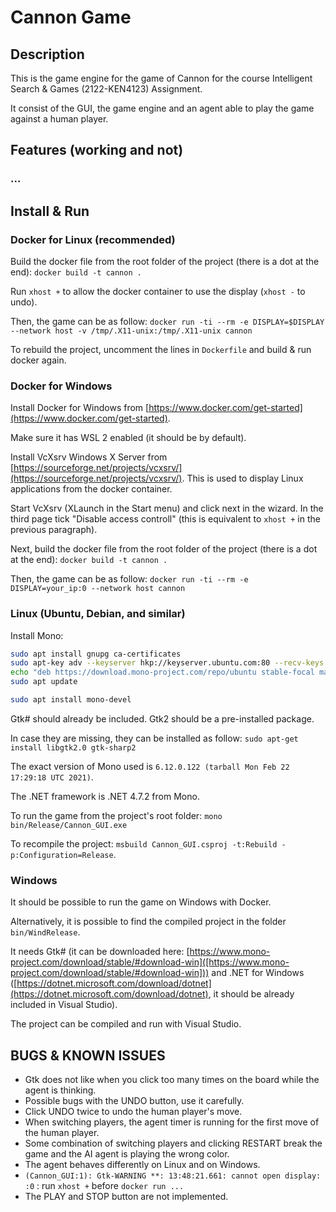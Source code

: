 # Cannon Game

## Description

This is the game engine for the game of Cannon for the course Intelligent Search & Games (2122-KEN4123) Assignment.

It consist of the GUI, the game engine and an agent able to play the game against a human player.

## Features (working and not)
### ...

## Install & Run

### Docker for Linux (recommended)

Build the docker file from the root folder of the project (there is a dot at the end): `docker build -t cannon .`

Run `xhost +` to allow the docker container to use the display (`xhost -` to undo).

Then, the game can be as follow: `docker run -ti --rm -e DISPLAY=$DISPLAY --network host -v /tmp/.X11-unix:/tmp/.X11-unix cannon`

To rebuild the project, uncomment the lines in `Dockerfile` and build & run docker again.

### Docker for Windows

Install Docker for Windows from [https://www.docker.com/get-started](https://www.docker.com/get-started).

Make sure it has WSL 2 enabled (it should be by default).

Install VcXsrv Windows X Server from [https://sourceforge.net/projects/vcxsrv/](https://sourceforge.net/projects/vcxsrv/).
This is used to display Linux applications from the docker container.

Start VcXsrv (XLaunch in the Start menu) and click next in the wizard. In the third page tick "Disable access controll" (this is equivalent to `xhost +` in the previous paragraph).

Next, build the docker file from the root folder of the project (there is a dot at the end): `docker build -t cannon .`

Then, the game can be as follow: `docker run -ti --rm -e DISPLAY=your_ip:0 --network host cannon`

### Linux (Ubuntu, Debian, and similar)

Install Mono: 

```bash
sudo apt install gnupg ca-certificates
sudo apt-key adv --keyserver hkp://keyserver.ubuntu.com:80 --recv-keys 3FA7E0328081BFF6A14DA29AA6A19B38D3D831EF
echo "deb https://download.mono-project.com/repo/ubuntu stable-focal main" | sudo tee /etc/apt/sources.list.d/mono-official-stable.list 
sudo apt update

sudo apt install mono-devel
```

Gtk# should already be included. Gtk2 should be a pre-installed package.

In case they are missing, they can be installed as follow:
`sudo apt-get install libgtk2.0 gtk-sharp2`

The exact version of Mono used is `6.12.0.122 (tarball Mon Feb 22 17:29:18 UTC 2021)`.

The .NET framework is .NET 4.7.2 from Mono.

To run the game from the project's root folder: `mono bin/Release/Cannon_GUI.exe`
   
To recompile the project: `msbuild Cannon_GUI.csproj -t:Rebuild -p:Configuration=Release`.


### Windows

It should be possible to run the game on Windows with Docker.

Alternatively, it is possible to find the compiled  project in the folder `bin/WindRelease`.

It needs Gtk# (it can be downloaded here: [https://www.mono-project.com/download/stable/#download-win]([https://www.mono-project.com/download/stable/#download-win])) 
and .NET for Windows ([https://dotnet.microsoft.com/download/dotnet](https://dotnet.microsoft.com/download/dotnet), it should be already included in Visual Studio).

The project can be compiled and run with Visual Studio.

## BUGS & KNOWN ISSUES

* Gtk does not like when you click too many times on the board while the agent is thinking.
* Possible bugs with the UNDO button, use it carefully.
* Click UNDO twice to undo the human player's move.
* When switching players, the agent timer is running for the first move of the human player.
* Some combination of switching players and clicking RESTART break the game and the AI agent is playing the wrong color.
* The agent behaves differently on Linux and on Windows.
* `(Cannon_GUI:1): Gtk-WARNING **: 13:48:21.661: cannot open display: :0` : run `xhost +` before `docker run ...`
* The PLAY and STOP button are not implemented.
